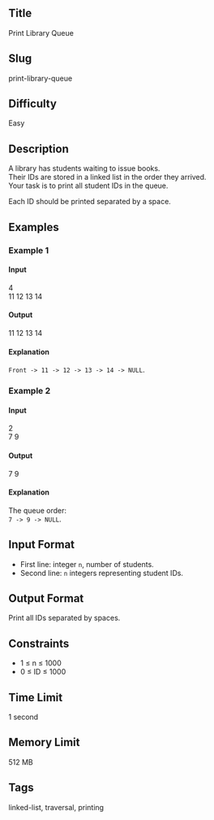 ## Title  

Print Library Queue  

## Slug  

print-library-queue  

## Difficulty  

Easy  

## Description  

A library has students waiting to issue books.  
Their IDs are stored in a linked list in the order they arrived.  
Your task is to print all student IDs in the queue.  

Each ID should be printed separated by a space.  



## Examples  

### Example 1  

#### Input  
4  
11 12 13 14  

#### Output  
11 12 13 14  

#### Explanation  
`Front -> 11 -> 12 -> 13 -> 14 -> NULL`.  

### Example 2  

#### Input  
2  
7 9  

#### Output  
7 9  

#### Explanation  
The queue order:  
`7 -> 9 -> NULL`.  

## Input Format  

- First line: integer `n`, number of students.  
- Second line: `n` integers representing student IDs.  

## Output Format  

Print all IDs separated by spaces.  

## Constraints  

- 1 ≤ n ≤ 1000  
- 0 ≤ ID ≤ 1000  

## Time Limit  

1 second  

## Memory Limit  

512 MB  

## Tags  

linked-list, traversal, printing
